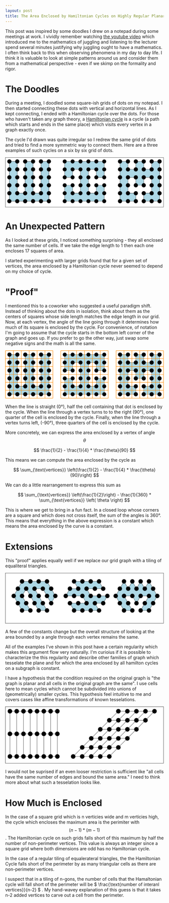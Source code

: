 ```yaml
---
layout: post
title: The Area Enclosed by Hamiltonian Cycles on Highly Regular Planar Graphs
---
```


This post was inspired by some doodles I drew on a notepad during some
meetings at work. I vividly remember watching [the youtube
video](https://www.youtube.com/watch?v=38rf9FLhl-8) which introduced me to the
mathematics of juggling and listening to the lecturer spend several minutes
justifying why juggling ought to have a mathematics. I often think back to this
when observing phenomena in my day to day life. I think it is valuable to look
at simple patterns around us and consider them from a mathematical perspective -
even if we skimp on the formality and rigor.

The Doodles
===========

During a meeting, I doodled some square-ish grids of dots on my notepad. I then
started connecting these dots with vertical and horizontal lines. As I kept
connecting, I ended with a Hamiltonian cycle over the dots. For those who
haven't taken any graph theory, a [Hamiltonian
cycle](https://en.wikipedia.org/wiki/Hamiltonian_path) is a cycle (a path which
starts and ends in the same place) which visits every vertex in a graph exactly
once.

The cycle I'd drawn was quite irregular so I redrew the same grid of dots and
tried to find a more symmetric way to connect them. Here are a three examples of
such cycles on a six by six grid of dots.

<img src="/images/hampath/6x6.png" style="max-height: 400px">

An Unexpected Pattern
=====================

As I looked at these grids, I noticed something surprising - they all enclosed
the same number of cells. If we take the edge length to 1 then each one encloses
17 squares of area.

I started experimenting with larger grids found that for a given set of
vertices, the area enclosed by a Hamiltonian cycle never seemed to depend on my
choice of cycle.

"Proof"
=======

I mentioned this to a coworker who suggested a useful paradigm shift. Instead of
thinking about the dots in isolation, think about them as the centers of squares
whose side length matches the edge length in our grid. Now, at each vertex, the
angle of the line going through it determines how much of its square is enclosed
by the cycle. For convenience, of notation I'm going to assume that the cycle
starts in the bottom left corner of the graph and goes up. If you prefer to go
the other way, just swap some negative signs and the math is all the same.

<img src="/images/hampath/6x6_overlay.png" style="max-height: 400px">

When the line is straight (0°), half the cell containing that dot is enclosed by
the cycle. When the line through a vertex turns to to the right (90°), one
quarter of the cell is enclosed by the cycle. Finally, when the line through a
vertex turns left, (-90°), three quarters of the cell is enclosed by the cycle.

More concretely, we can express the area enclosed by a vertex of angle 
$$ \theta $$ 

$$ \frac{1}{2} - \frac{1}{4} * \frac{\theta}{90} $$

This means we can compute the area enclosed by the cycle as

$$ \sum_{\text{vertices}} \left(\frac{1}{2} - \frac{1}{4} * \frac{\theta}{90}\right) $$

We can do a little rearrangement to express this sum as

$$ \sum_{\text{vertices}} \left(\frac{1}{2}\right) - \frac{1}{360} * \sum_{\text{vertices}} \left( \theta \right) $$

This is where we get to bring in a fun fact. In a closed loop whose corners are
a square and which does not cross itself, the sum of the angles is 360°. This
means that everything in the above expression is a constant which means the area
enclosed by the curve is a constant.

Extensions
==========

This "proof" applies equally well if we replace our grid graph with a tiling of
equaliteral triangles. 

<img src="/images/hampath/triangular.png" style="max-height: 400px">

A few of the constants change but the overall structure of looking at the area
bounded by a angle through each vertex remains the same.

All of the examples I've shown in this post have a certain regularity which
makes this argument flow very naturally. I'm curioius if it is possible to
characterize the this regularity and describe other families of graph which
tesselate the plane and for which the area enclosed by all hamilton cycles on a
subgraph is constant.

I have a hypothesis that the condition required on the original graph is "the
graph is planar and all cells in the original graph are the same". I use cells
here to mean cycles which cannot be subdivided into unions of (geometrically)
smaller cycles. This hypothesis feel intuitive to me and covers cases like
affine transformations of known tesselations.

<img src="/images/hampath/affine.png" style="max-height: 400px">

I would not be suprised if an even looser restriction is sufficient like "all
cells have the same number of edges and bound the same area." I need to think
more about what such a tesselation looks like.


How Much is Enclosed
====================

In the case of a square grid which is n verticies wide and m verticies high, the
cycle which encloses the maximum area is the perimiter with $$ (n-1) * (m - 1)
$$. The Hamiltonian cycle on such grids falls short of this maximum by half the
number of non-perimeter vertices. This value is always an integer since a square
grid where both dimensions are odd has no Hamiltonian cycle.

In the case of a regular tiling of equalerateral triangles, the the Hamiltonian
Cycle falls short of the perimeter by as many triangular cells as there are
non-perimeter vertices.

I suspect that in a tiling of n-gons, the number of cells that the Hamaltonian
cycle will fall short of the perimeter will be 
$ \frac{\text{number of interanl vertices}}{n-2} $ . My hand-wavey explanation
of this guess is that it takes n-2 added vertices to carve out a cell from the
perimeter.
